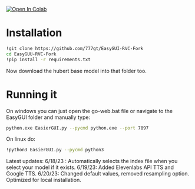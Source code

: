 [![Open In Colab](https://img.shields.io/badge/Colab-F9AB00?style=for-the-badge&logo=googlecolab&color=525252)](https://colab.research.google.com/drive/1r4IRL0UA7JEoZ0ZK8PKfMyTIBHKpyhcw)

# Installation

```bash
!git clone https://github.com/777gt/EasyGUI-RVC-Fork
cd EasyGUU-RVC-Fork
!pip install -r requirements.txt
```
Now download the hubert base model into that folder too.

# Running it
On windows you can just open the go-web.bat file or navigate to the EasyGUI folder and manually type:
```bash
python.exe EasierGUI.py --pycmd python.exe --port 7897
```
On linux do:
```bash
!python3 EasierGUI.py --pycmd python3
```

Latest updates:
6/18/23 : Automatically selects the index file when you select your model if it exists.
6/19/23: Added Elevenlabs API TTS and Google TTS.
6/20/23: Changed default values, removed resampling option. Optimized for local installation.

